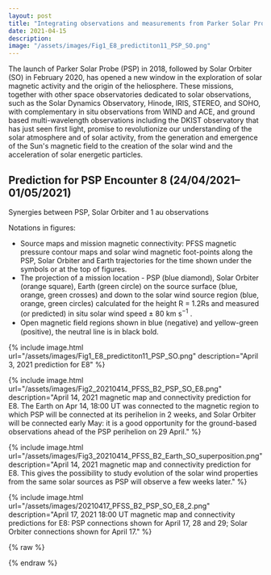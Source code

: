 ```yaml
---
layout: post
title: "Integrating observations and measurements from Parker Solar Probe, Solar Orbiter, and other space- and ground-based observatories"
date: 2021-04-15
description: 
image: "/assets/images/Fig1_E8_predictiton11_PSP_SO.png"
---
```

The launch of Parker Solar Probe (PSP) in 2018, followed by Solar Orbiter (SO) in February 2020, has opened a new window in the exploration of solar magnetic activity and the origin of the heliosphere. These missions, together with other space observatories dedicated to solar observations, such as the Solar Dynamics Observatory, Hinode, IRIS, STEREO, and SOHO, with complementary in situ observations from WIND and ACE, and ground based multi-wavelength observations including the DKIST observatory that has just seen first light, promise to revolutionize our understanding of the solar atmosphere and of solar activity, from the generation and emergence of the Sun's magnetic field to the creation of the solar wind and the acceleration of solar energetic particles.

## Prediction for PSP Encounter 8 (24/04/2021–01/05/2021)

Synergies between PSP, Solar Orbiter and 1 au observations 

Notations in figures:
  - Source maps and mission magnetic connectivity: PFSS magnetic pressure contour maps and solar wind magnetic foot-points along the PSP, Solar Orbiter and Earth trajectories for the time shown under the symbols or at the top of figures.
  - The projection of a mission location - PSP (blue diamond), Solar Orbiter (orange square), Earth (green circle) on the source surface (blue, orange, green crosses) and down to the solar wind source region (blue, orange, green circles) calculated for the height R = 1.2Rs and measured (or predicted)  in situ solar wind speed ± 80 km s<sup>−1</sup> .
  - Open magnetic ﬁeld regions shown in blue (negative) and yellow-green (positive), the neutral line is in black bold.

{% include image.html url="/assets/images/Fig1_E8_predictiton11_PSP_SO.png" description="April 3, 2021 prediction for E8" %}

{% include image.html url="/assets/images/Fig2_20210414_PFSS_B2_PSP_SO_E8.png" description="April 14, 2021 magnetic map and connectivity prediction for E8. The Earth on Apr 14, 18:00 UT was connected to the magnetic region to which PSP will be connected at its perihelion in 2 weeks, and Solar Orbiter will be connected early May: it is a good opportunity for the ground-based observations ahead of the PSP perihelion on 29 April." %}

{% include image.html url="/assets/images/Fig3_20210414_PFSS_B2_Earth_SO_superposition.png" description="April 14, 2021 magnetic map and connectivity prediction for E8. This gives the possibility to study evolution of the  solar wind properties from the same solar sources as PSP will observe a few weeks later." %}

{% include image.html url="/assets/images/20210417_PFSS_B2_PSP_SO_E8_2.png" description="April 17, 2021 18:00 UT magnetic map and connectivity predictions for E8: PSP connections shown for April 17, 28 and 29; Solar Orbiter connections shown for April 17." %}

{% raw  %}
<p></p>
<p></p>
<textarea id="bibtex_input" style="display:none;">
@article{panasenco2020exploring,
  doi={10.3847/1538-4365/ab61f4},
  url={https://ui.adsabs.harvard.edu/link_gateway/2020ApJS..246...54P/doi:10.3847/1538-4365/ab61f4},
  title={Exploring solar wind origins and connecting plasma flows from the parker solar probe to 1 au: nonspherical source surface and Alfv{\'e}nic fluctuations},
  author={Panasenco, Olga and Velli, Marco and D’amicis, Raffaella and Shi, Chen and R{\'e}ville, Victor and Bale, Stuart D and Badman, Samuel T and Kasper, Justin and Korreck, Kelly and Bonnell, JW and others},
  journal={The Astrophysical Journal Supplement Series},
  volume={246},
  number={2},
  pages={54},
  year={2020},
  publisher={IOP Publishing}
}
@article{velli2020understanding,
  doi={10.1051/0004-6361/202038245},
  url={https://ui.adsabs.harvard.edu/link_gateway/2020A&A...642A...4V/doi:10.1051/0004-6361/202038245},
  title={Understanding the origins of the heliosphere: integrating observations and measurements from Parker Solar Probe, Solar Orbiter, and other space-and ground-based observatories},
  author={Velli, M and Harra, Louise K and Vourlidas, Angelos and Schwadron, N and Panasenco, O and Liewer, PC and M{\"u}ller, D and Zouganelis, I and St Cyr, OC and Gilbert, H and others},
  journal={Astronomy \& Astrophysics},
  volume={642},
  pages={A4},
  year={2020},
  publisher={EDP Sciences}
}
</textarea>
<script type="text/javascript" src="https://cdn.jsdelivr.net/gh/pcooksey/bibtex-js/src/bibtex_js.js"></script>
<div id="bibtex_display"></div>
{% endraw  %}
